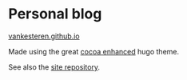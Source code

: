 # Personal blog
[vankesteren.github.io](https://vankesteren.github.io)

Made using the great [cocoa enhanced](https://github.com/mtn/cocoa-eh-hugo-theme) hugo theme.

See also the [site repository](https://github.com/vankesteren/vankesteren.github.io).